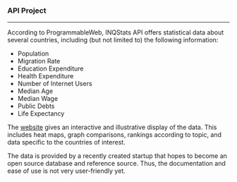 ### API Project
---
According to ProgrammableWeb, INQStats API offers statistical data about
several countries, including (but not limited to) the following information:

- Population
- Migration Rate
- Education Expenditure
- Health Expenditure
- Number of Internet Users
- Median Age
- Median Wage
- Public Debts
- Life Expectancy

The [website](http://inqstats.inqubu.com) gives an interactive and illustrative
display of the data. This includes heat maps, graph comparisons, rankings
according to topic, and data specific to the countries of interest.

The data is provided by a recently created startup that hopes to become an open
source database and reference source. Thus, the documentation and ease of use
is not very user-friendly yet.
